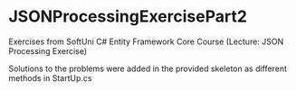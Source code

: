# JSONProcessingExercisePart2
Exercises from SoftUni C# Entity Framework Core Course (Lecture: JSON Processing Exercise)

Solutions to the problems were added in the provided skeleton as different methods in StartUp.cs
